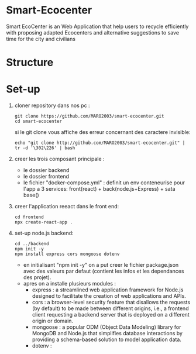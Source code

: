 # Smart-Ecocenter
Smart EcoCenter is an Web Application that help users to recycle efficiently with proposing adapted Ecocenters and alternative suggestions to save time for the city and civilians



# Structure

# Set-up
1. cloner repository dans nos pc :

    ```
    git clone https://github.com/MARO2003/smart-ecocenter.git
    cd smart-ecocenter
    ```
    si le git clone vous affiche des erreur concernant des caractere invisible:
    ```
    echo "git clone http://github.com/MARO2003/smart-ecocenter.git" | tr -d '\302\226' | bash
    ```
2. creer les trois composant principale :
   
    - le dossier backend
    - le dossier frontend
    - le fichier "docker-compose.yml" : definit un env conteneurise pour l'app a 3 services: front(react) + back(node.js+Express) + sata base()

3. creer l'application reeact dans le front end:
   
    ```
    cd frontend
    npx create-react-app .
    ```
4. set-up node.js backend:

    ```
    cd ../backend
    npm init -y
    npm install express cors mongoose dotenv
    ```
    - en initialisant "npm init -y" on a put creer le fichier package.json avec des valeurs par defaut (contient les infos et les dependances des projet).
    - apres on a installe plusieurs modules :
        - express : a streamlined web application framework for Node.js designed to facilitate the creation of web applications and APIs.
        - cors :  a browser-level security feature that disallows the requests (by default) to be made between different origins, i.e., a frontend client requesting a                     backend server that is deployed on a different origin or domain.
        - mongoose : a popular ODM (Object Data Modeling) library for MongoDB and Node.js that simplifies database interactions by providing a schema-based solution to                     model application data.
        - dotenv :  
